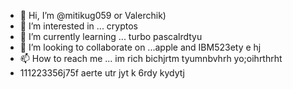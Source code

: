 - 👋 Hi, I’m @mitikug059 or Valerchik)
- 👀 I’m interested in ... cryptos
- 🌱 I’m currently learning ... turbo pascalrdtyu
- 💞️ I’m looking to collaborate on ...apple and IBM523ety e hj
- 📫 How to reach me ... im rich bichjrtm tyumnbvhrh yo;oihrthrht
- 111223356j75f aerte utr jyt
k 6rdy kydytj
<!---
mitikug059/mitikug059 is a ✨ special ✨ repository because its `README.md` (this file) appears on your GitHub profile.
You can click the Preview link to take a look at your changes.
--->
